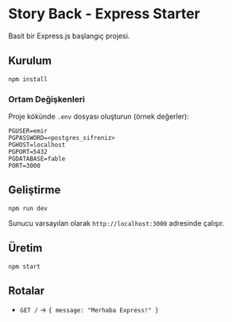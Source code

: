 # Story Back - Express Starter

Basit bir Express.js başlangıç projesi.

## Kurulum

```
npm install
```

### Ortam Değişkenleri

Proje kökünde `.env` dosyası oluşturun (örnek değerler):

```
PGUSER=emir
PGPASSWORD=<postgres_sifreniz>
PGHOST=localhost
PGPORT=5432
PGDATABASE=fable
PORT=3000
```

## Geliştirme

```
npm run dev
```

Sunucu varsayılan olarak `http://localhost:3000` adresinde çalışır.

## Üretim

```
npm start
```

## Rotalar
- `GET /` → `{ message: "Merhaba Express!" }`
